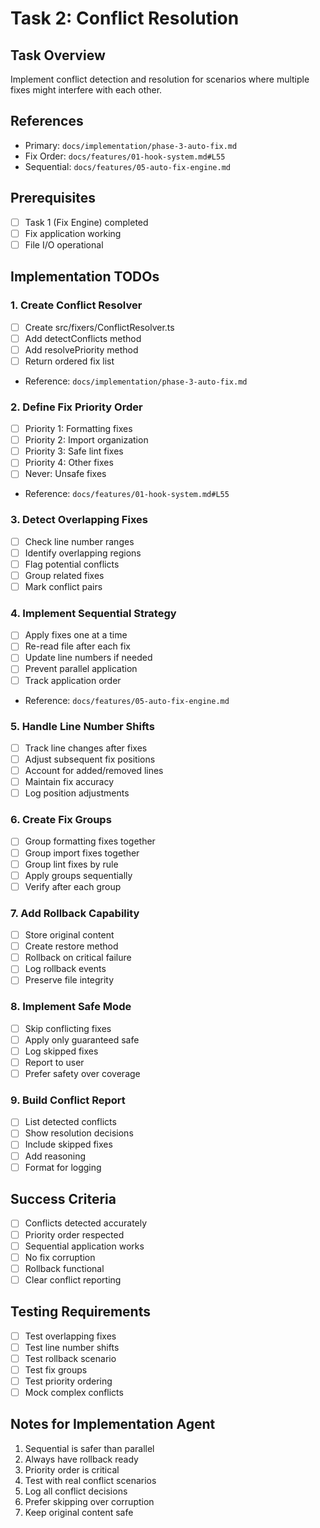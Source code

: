 # Task 2: Conflict Resolution

## Task Overview
Implement conflict detection and resolution for scenarios where multiple fixes might interfere with each other.

## References
- Primary: `docs/implementation/phase-3-auto-fix.md`
- Fix Order: `docs/features/01-hook-system.md#L55`
- Sequential: `docs/features/05-auto-fix-engine.md`

## Prerequisites
- [ ] Task 1 (Fix Engine) completed
- [ ] Fix application working
- [ ] File I/O operational

## Implementation TODOs

### 1. Create Conflict Resolver
- [ ] Create src/fixers/ConflictResolver.ts
- [ ] Add detectConflicts method
- [ ] Add resolvePriority method
- [ ] Return ordered fix list
- Reference: `docs/implementation/phase-3-auto-fix.md`

### 2. Define Fix Priority Order
- [ ] Priority 1: Formatting fixes
- [ ] Priority 2: Import organization
- [ ] Priority 3: Safe lint fixes
- [ ] Priority 4: Other fixes
- [ ] Never: Unsafe fixes
- Reference: `docs/features/01-hook-system.md#L55`

### 3. Detect Overlapping Fixes
- [ ] Check line number ranges
- [ ] Identify overlapping regions
- [ ] Flag potential conflicts
- [ ] Group related fixes
- [ ] Mark conflict pairs

### 4. Implement Sequential Strategy
- [ ] Apply fixes one at a time
- [ ] Re-read file after each fix
- [ ] Update line numbers if needed
- [ ] Prevent parallel application
- [ ] Track application order
- Reference: `docs/features/05-auto-fix-engine.md`

### 5. Handle Line Number Shifts
- [ ] Track line changes after fixes
- [ ] Adjust subsequent fix positions
- [ ] Account for added/removed lines
- [ ] Maintain fix accuracy
- [ ] Log position adjustments

### 6. Create Fix Groups
- [ ] Group formatting fixes together
- [ ] Group import fixes together
- [ ] Group lint fixes by rule
- [ ] Apply groups sequentially
- [ ] Verify after each group

### 7. Add Rollback Capability
- [ ] Store original content
- [ ] Create restore method
- [ ] Rollback on critical failure
- [ ] Log rollback events
- [ ] Preserve file integrity

### 8. Implement Safe Mode
- [ ] Skip conflicting fixes
- [ ] Apply only guaranteed safe
- [ ] Log skipped fixes
- [ ] Report to user
- [ ] Prefer safety over coverage

### 9. Build Conflict Report
- [ ] List detected conflicts
- [ ] Show resolution decisions
- [ ] Include skipped fixes
- [ ] Add reasoning
- [ ] Format for logging

## Success Criteria
- [ ] Conflicts detected accurately
- [ ] Priority order respected
- [ ] Sequential application works
- [ ] No fix corruption
- [ ] Rollback functional
- [ ] Clear conflict reporting

## Testing Requirements
- [ ] Test overlapping fixes
- [ ] Test line number shifts
- [ ] Test rollback scenario
- [ ] Test fix groups
- [ ] Test priority ordering
- [ ] Mock complex conflicts

## Notes for Implementation Agent
1. Sequential is safer than parallel
2. Always have rollback ready
3. Priority order is critical
4. Test with real conflict scenarios
5. Log all conflict decisions
6. Prefer skipping over corruption
7. Keep original content safe